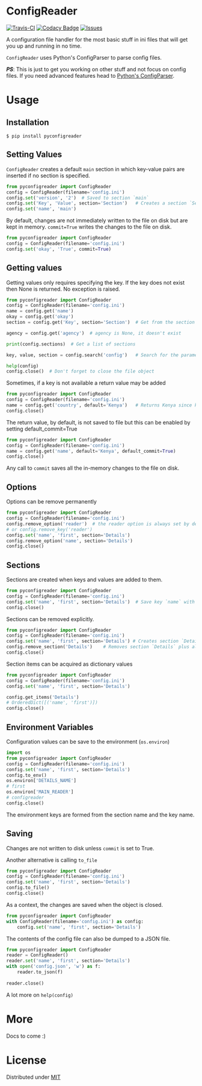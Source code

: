 # ConfigReader

[![Travis-CI](https://img.shields.io/travis/giantas/pyconfigreader.svg?maxAge=2592001)](https://travis-ci.org/giantas/pyconfigreader)
[![Codacy Badge](https://api.codacy.com/project/badge/Coverage/5f3132cafe78478dbdeb081b53d3661d)](https://www.codacy.com/app/giantas/pyconfigreader?utm_source=github.com&utm_medium=referral&utm_content=giantas/pyconfigreader&utm_campaign=Badge_Coverage)
[![Issues](https://img.shields.io/github/issues-raw/giantas/pyconfigreader/website.svg)](https://github.com/giantas/pyconfigreader/issues)

A configuration file handler for the most basic stuff in ini files that will get you up and running in no time.

`ConfigReader` uses Python's ConfigParser to parse config files.

***PS***: This is just to get you working on other stuff and not focus on config files. If you need advanced features head to [Python's ConfigParser](https://docs.python.org/3/library/configparser.html).

# Usage

## Installation
```
$ pip install pyconfigreader
```

## Setting Values

`ConfigReader` creates a default `main` section in which key-value pairs are inserted if no section is specified.

```python
from pyconfigreader import ConfigReader
config = ConfigReader(filename='config.ini')
config.set('version', '2')  # Saved to section `main`
config.set('Key', 'Value', section='Section')   # Creates a section `Section` on-the-fly
config.set('name', 'main')
```

By default, changes are not immediately written to the file on disk but are kept in memory.
`commit=True` writes the changes to the file on disk.

```python
from pyconfigreader import ConfigReader
config = ConfigReader(filename='config.ini')
config.set('okay', 'True', commit=True)
```

## Getting values

Getting values only requires specifying the key. If the key does not exist then None is returned. No exception is raised.

```python
from pyconfigreader import ConfigReader
config = ConfigReader(filename='config.ini')
name = config.get('name')
okay = config.get('okay')
section = config.get('Key', section='Section')  # Get from the section `Section`

agency = config.get('agency')  # agency is None, it doesn't exist

print(config.sections)  # Get a list of sections

key, value, section = config.search('config')   # Search for the parameters of a value. Returns a tuple

help(config)
config.close()  # Don't forget to close the file object
```

Sometimes, if a key is not available a return value may be added
```python
from pyconfigreader import ConfigReader
config = ConfigReader(filename='config.ini')
name = config.get('country', default='Kenya')   # Returns Kenya since key was not available in config file
config.close()
```

The return value, by default, is not saved to file but this can be enabled by setting default_commit=True
```python
from pyconfigreader import ConfigReader
config = ConfigReader(filename='config.ini')
name = config.get('name', default='Kenya', default_commit=True)
config.close()
```

Any call to `commit` saves all the in-memory changes to the file on disk.

## Options

Options can be remove permanently

```python
from pyconfigreader import ConfigReader
config = ConfigReader(filename='config.ini')
config.remove_option('reader')  # the reader option is always set by default
# or config.remove_key('reader')
config.set('name', 'first', section='Details')
config.remove_option('name', section='Details')
config.close()
```

## Sections
Sections are created when keys and values are added to them.

```python
from pyconfigreader import ConfigReader
config = ConfigReader(filename='config.ini')
config.set('name', 'first', section='Details')  # Save key `name` with value `first` in section `Details`
config.close()
```

Sections can be removed explicitly.
```python
from pyconfigreader import ConfigReader
config = ConfigReader(filename='config.ini')
config.set('name', 'first', section='Details') # Creates section `Details`
config.remove_section('Details')    # Removes section `Details` plus all the keys and values
config.close()
```

Section items can be acquired as dictionary values
```python
from pyconfigreader import ConfigReader
config = ConfigReader(filename='config.ini')
config.set('name', 'first', section='Details')

config.get_items('Details')
# OrderedDict([('name', 'first')])
config.close()
```

## Environment Variables
Configuration values can be save to the environment (`os.environ`)

```python
import os
from pyconfigreader import ConfigReader
config = ConfigReader(filename='config.ini')
config.set('name', 'first', section='Details')
config.to_env()
os.environ['DETAILS_NAME']
# first
os.environ['MAIN_READER']
# configreader
config.close()
```

The environment keys are formed from the section name and the key name.

## Saving

Changes are not written to disk unless `commit` is set to True.

Another alternative is calling `to_file`

```python
from pyconfigreader import ConfigReader
config = ConfigReader(filename='config.ini')
config.set('name', 'first', section='Details')
config.to_file()
config.close()
```

As a context, the changes are saved when the object is closed.

```python
from pyconfigreader import ConfigReader
with ConfigReader(filename='config.ini') as config:
    config.set('name', 'first', section='Details')
```

The contents of the config file can also be dumped to a JSON file.
```python
from pyconfigreader import ConfigReader
reader = ConfigReader()
reader.set('name', 'first', section='Details')
with open('config.json', 'w') as f:
    reader.to_json(f)
    
reader.close()
```

A lot more on `help(config)`

# More
Docs to come :)

# License
Distributed under [MIT](LICENSE)
